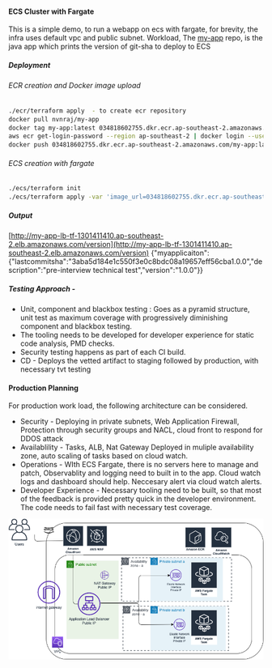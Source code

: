 #### ECS Cluster with Fargate
This is a simple demo, to run a webapp on ecs with fargate, for brevity, the infra uses 
default vpc and public subnet. 
Workload, The [my-app](https://github.com/naveenrajkumar/my-app) repo, is the java app which prints the version of git-sha to deploy to ECS

##### Deployment

###### ECR creation and Docker image upload
```sh
./ecr/terraform apply  - to create ecr repository
docker pull nvnraj/my-app
docker tag my-app:latest 034818602755.dkr.ecr.ap-southeast-2.amazonaws.com/my-app:latest
aws ecr get-login-password --region ap-southeast-2 | docker login --username AWS --password-stdin 034818602755.dkr.ecr.ap-southeast-2.amazonaws.com
docker push 034818602755.dkr.ecr.ap-southeast-2.amazonaws.com/my-app:latest
```

###### ECS creation with fargate
```sh
./ecs/terraform init
./ecs/terraform apply -var 'image_url=034818602755.dkr.ecr.ap-southeast-2.amazonaws.com/my-app:latest'
```

##### Output
[http://my-app-lb-tf-1301411410.ap-southeast-2.elb.amazonaws.com/version](http://my-app-lb-tf-1301411410.ap-southeast-2.elb.amazonaws.com/version)
{"myapplicaiton":{"lastcommitsha":"3aba5d184e1c550f3e0c8bdc08a19657eff56cba1.0.0","description":"pre-interview technical test","version":"1.0.0"}}

#####  Testing Approach - 
* Unit, component and blackbox testing : Goes as a pyramid structure, unit test as maximum coverage with progressively diminishing component and blackbox testing.
* The tooling needs to be developed for developer experience for static code analysis, PMD checks.
* Security testing happens as part of each CI build.
* CD - Deploys the vetted artifact to staging followed by production, with necessary tvt testing

#### Production Planning

For production work load, the following architecture can be considered.

* Security - Deploying in private subnets, Web Application Firewall, Protection through security groups and NACL, cloud front to respond for DDOS attack
* Availablility - Tasks, ALB, Nat Gateway Deployed in muliple availability zone, auto scaling of tasks based on cloud watch.
* Operations - WIth ECS Fargate, there is no servers here to manage and patch, Observablity and logging need to built in to the app. Cloud watch logs and dashboard should help. Neccesary alert via cloud watch alerts.
* Developer Experience - Necessary tooling need to be built, so that most of the feedback is provided pretty quick in the developer environment. The code needs to fail fast with necessary test coverage.

![ECS](https://github.com/naveenrajkumar/ecs/blob/master/ecs.png)